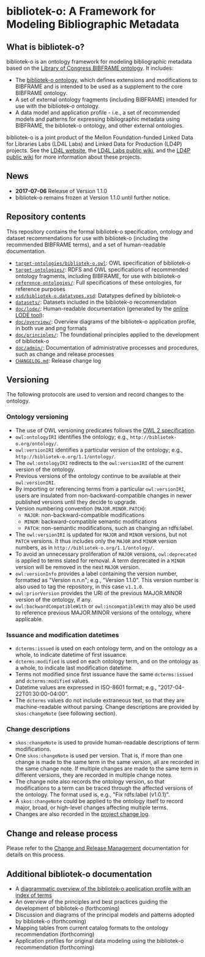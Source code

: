 # bibliotek-o: A Framework for Modeling Bibliographic Metadata 

## What is bibliotek-o?

bibliotek-o is an ontology framework for modeling bibliographic metadata based on the [Library of Congress BIBFRAME ontology](http://id.loc.gov/ontologies/bibframe). It includes:

* The [bibliotek-o ontology](http://bibliotek-o.org/ontology/), which defines extensions and modifications to BIBFRAME and is intended to be used as a supplement to the core BIBFRAME ontology.
* A set of external ontology fragments (including BIBFRAME) intended for use with the bibliotek-o ontology.
* A data model and application profile - i.e., a set of recommended models and patterns for expressing bibliographic metadata using BIBFRAME, the bibliotek-o ontology, and other external ontologies.

bibliotek-o is a joint product of the Mellon Foundation-funded Linked Data for Libraries Labs (LD4L Labs) and Linked Data for Production (LD4P) projects. See the [LD4L website](http://ld4l.org), the [LD4L Labs public wiki](https://wiki.duraspace.org/pages/viewpage.action?pageId=77447730), and the [LD4P public wiki](https://wiki.duraspace.org/pages/viewpage.action?pageId=74515029) for more information about these projects.

## News

* **2017-07-06** Release of Version 1.1.0 
* bibliotek-o remains frozen at Version 1.1.0 until further notice.  


## Repository contents

This repository contains the formal bibliotek-o specification, ontology and dataset recommendations for use with bibliotek-o (including the recommended BIBFRAME terms), and a set of human-readable documentation. 

* [`target-ontologies/bibliotek-o.owl`](target-ontologies/bibliotek-o.owl): OWL specification of bibliotek-o 
* [`target-ontologies/`](target-ontologies/): RDFS and OWL specifications of recommended ontology fragments, including BIBFRAME, for use with bibliotek-o
* [`reference-ontologies/`](reference-ontologies): Full specifications of these ontologies, for reference purposes
* [`xsd/bibliotek-o.datatypes.xsd`](xsd/bibliotek-o.datatypes.xsd): Datatypes defined by bibliotek-o
* [`datasets/`](datasets): Datasets included in the bibliotek-o recommendation 
* [`doc/lode/`](doc/lode/): Human-readable documentation (generated by the [online LODE tool](http://www.essepuntato.it/lode)): 
* [`doc/overview/`](doc/overview/): Overview diagrams of the bibliotek-o application profile, in both vue and png formats
* [`doc/principles/`](doc/principles/): The foundational principles applied to the development of bibliotek-o
* [`doc/admin/`](doc/admin/): Documentation of administrative processes and procedures, such as change and release processes
* [`CHANGELOG.md`](CHANGELOG.md): Release change log
  
## Versioning

The following protocols are used to version and record changes to the ontology.
  
### Ontology versioning
* The use of OWL versioning predicates follows the [OWL 2 specification](https://www.w3.org/TR/owl2-syntax/#Ontology_IRI_and_Version_IRI).
* `owl:ontologyIRI` identifies the ontology; e.g., `http://bibliotek-o.org/ontology/`.
* `owl:versionIRI` identifies a particular version of the ontology; e.g., `http://bibliotek-o.org/1.1/ontology/`. 
* The `owl:ontologyIRI` redirects to the `owl:versionIRI` of the current version of the ontology.
* Previous versions of the ontology continue to be available at their `owl:versionIRI`.
* By importing or referencing terms from a particular `owl:versionIRI`, users are insulated from non-backward-compatible changes in newer published versions until they decide to upgrade.
* Version numbering convention (`MAJOR.MINOR.PATCH`):
    * `MAJOR`: non-backward-compatible modifications
    * `MINOR`: backward-compatible semantic modifications
    * `PATCH`: non-semantic modifications, such as changing an rdfs:label.
* The `owl:versionIRI` is updated for `MAJOR` and `MINOR` versions, but not `PATCH` versions. It thus includes only the `MAJOR` and `MINOR` version numbers, as in `http://bibliotek-o.org/1.1/ontology/`.
* To avoid an unnecessary proliferation of `MAJOR` versions, `owl:deprecated` is applied to terms slated for removal. A term deprecated in a `MINOR` version will be removed in the next `MAJOR` version. 
* `owl:versionInfo` provides a label containing the version number, formatted as "Version n.n.n"; e.g., "Version 1.1.0". This version number is also used to tag the repository, in this case `v1.1.0`. 
* `owl:priorVersion` provides the URI of the previous MAJOR.MINOR version of the ontology, if any.
* `owl:backwardCompatibleWith` or `owl:incompatibleWith` may also be used to reference previous MAJOR.MINOR versions of the ontology, where applicable.

### Issuance and modification datetimes
* `dcterms:issued` is used on each ontology term, and on the ontology as a whole, to indicate datetime of first issuance.
* `dcterms:modified` is used on each ontology term, and on the ontology as a whole, to indicate last modification datetime. 
* Terms not modified since first issuance have the same `dcterms:issued` and `dcterms:modified` values.
* Datetime values are expressed in ISO-8601 format; e.g., "2017-04-22T01:30:00-04:00".
* The `dcterms` values do not include extraneous text, so that they are machine-readable without parsing. Change descriptions are provided by `skos:changeNote` (see following section).

### Change descriptions
* `skos:changeNote` is used to provide human-readable descriptions of term modifications. 
* One `skos:changeNote` is used per version. That is, if more than one change is made to the same term in the same version, all are recorded in the same change note. If multiple changes are made to the same term in different versions, they are recorded in multiple change notes.
* The change note also records the ontology version, so that modifications to a term can be traced through the affected versions of the ontology. The format used is, e.g., "Fix rdfs:label (v1.0.1)".
* A `skos:changeNote` could be applied to the ontology itself to record major, broad, or high-level changes affecting multiple terms.
* Changes are also recorded in the [project change log](CHANGELOG.md).

## Change and release process

Please refer to the [Change and Release Management](doc/admin/crm.md) documentation for details on this process.

## Additional bibliotek-o documentation 

* A [diagrammatic overview of the bibliotek-o application profile with an index of terms](http://bibliotek-o.org/overview/overview.html) 
* An overview of the principles and best practices guiding the development of bibliotek-o (forthcoming)
* Discussion and diagrams of the principal models and patterns adopted by bibliotek-o (forthcoming)
* Mapping tables from current catalog formats to the ontology recommendation (forthcoming)
* Application profiles for original data modeling using the bibliotek-o recommendation (forthcoming)




